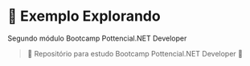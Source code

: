 # :hammer: Exemplo Explorando
Segundo módulo Bootcamp Pottencial.NET Developer

> :construction: Repositório para estudo Bootcamp Pottencial.NET Developer :construction:
